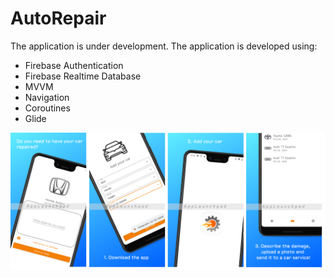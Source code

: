# AutoRepair
The application is under development.
The application is developed using:
- Firebase Authentication
- Firebase Realtime Database
- MVVM
- Navigation
- Coroutines
- Glide

![Screenshot](https://github.com/Lara-GH/AutoRepairAndroid/blob/master/screenshots.png)
